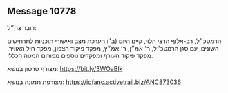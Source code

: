 ## Message 10778

דובר צה״ל: 

הרמטכ״ל, רב-אלוף הרצי הלוי, קיים היום (ב׳) הערכת מצב ואישורי תוכניות לתרחישים השונים, עם סגן הרמטכ״ל, ר׳ אמ״ן, ר׳ אמ״ץ, מפקד פיקוד הצפון, מפקד חיל האוויר, מפקד פיקוד העורף ומפקדים נוספים מפורום המטה הכללי.

מצורף סרטון בנושא: https://bit.ly/3WOaBlk

מצורפת תמונה בנושא: https://idfanc.activetrail.biz/ANC873036

